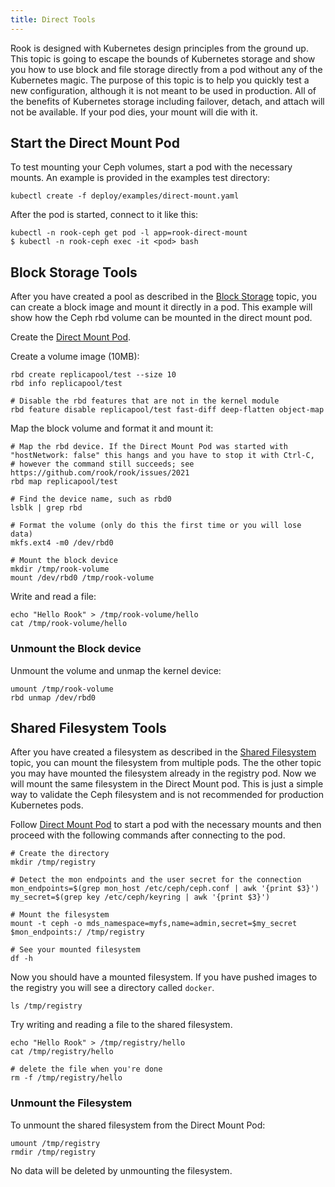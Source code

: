 ```yaml
---
title: Direct Tools
---
```


Rook is designed with Kubernetes design principles from the ground up. This topic is going to escape the bounds of Kubernetes storage and show you how to
use block and file storage directly from a pod without any of the Kubernetes magic. The purpose of this topic is to help you quickly test a new configuration,
although it is not meant to be used in production. All of the benefits of Kubernetes storage including failover, detach, and attach will not be available.
If your pod dies, your mount will die with it.

## Start the Direct Mount Pod

To test mounting your Ceph volumes, start a pod with the necessary mounts. An example is provided in the examples test directory:

```console
kubectl create -f deploy/examples/direct-mount.yaml
```

After the pod is started, connect to it like this:

```console
kubectl -n rook-ceph get pod -l app=rook-direct-mount
$ kubectl -n rook-ceph exec -it <pod> bash
```

## Block Storage Tools

After you have created a pool as described in the [Block Storage](../Storage-Configuration/Block-Storage-RBD/block-storage.md) topic, you can create a block image and mount it directly in a pod.
This example will show how the Ceph rbd volume can be mounted in the direct mount pod.

Create the [Direct Mount Pod](direct-tools.md#Start-the-Direct-Mount-Pod).

Create a volume image (10MB):

```console
rbd create replicapool/test --size 10
rbd info replicapool/test

# Disable the rbd features that are not in the kernel module
rbd feature disable replicapool/test fast-diff deep-flatten object-map
```

Map the block volume and format it and mount it:

```console
# Map the rbd device. If the Direct Mount Pod was started with "hostNetwork: false" this hangs and you have to stop it with Ctrl-C,
# however the command still succeeds; see https://github.com/rook/rook/issues/2021
rbd map replicapool/test

# Find the device name, such as rbd0
lsblk | grep rbd

# Format the volume (only do this the first time or you will lose data)
mkfs.ext4 -m0 /dev/rbd0

# Mount the block device
mkdir /tmp/rook-volume
mount /dev/rbd0 /tmp/rook-volume
```

Write and read a file:

```console
echo "Hello Rook" > /tmp/rook-volume/hello
cat /tmp/rook-volume/hello
```

### Unmount the Block device

Unmount the volume and unmap the kernel device:

```console
umount /tmp/rook-volume
rbd unmap /dev/rbd0
```

## Shared Filesystem Tools

After you have created a filesystem as described in the [Shared Filesystem](../Storage-Configuration/Shared-Filesystem-CephFS/filesystem-storage.md) topic, you can mount the filesystem from multiple pods.
The the other topic you may have mounted the filesystem already in the registry pod. Now we will mount the same filesystem in the Direct Mount pod.
This is just a simple way to validate the Ceph filesystem and is not recommended for production Kubernetes pods.

Follow [Direct Mount Pod](direct-tools.md#Start-the-Direct-Mount-Pod) to start a pod with the necessary mounts and then proceed with the following commands after connecting to the pod.

```console
# Create the directory
mkdir /tmp/registry

# Detect the mon endpoints and the user secret for the connection
mon_endpoints=$(grep mon_host /etc/ceph/ceph.conf | awk '{print $3}')
my_secret=$(grep key /etc/ceph/keyring | awk '{print $3}')

# Mount the filesystem
mount -t ceph -o mds_namespace=myfs,name=admin,secret=$my_secret $mon_endpoints:/ /tmp/registry

# See your mounted filesystem
df -h
```

Now you should have a mounted filesystem. If you have pushed images to the registry you will see a directory called `docker`.

```console
ls /tmp/registry
```

Try writing and reading a file to the shared filesystem.

```console
echo "Hello Rook" > /tmp/registry/hello
cat /tmp/registry/hello

# delete the file when you're done
rm -f /tmp/registry/hello
```

### Unmount the Filesystem

To unmount the shared filesystem from the Direct Mount Pod:

```console
umount /tmp/registry
rmdir /tmp/registry
```

No data will be deleted by unmounting the filesystem.
